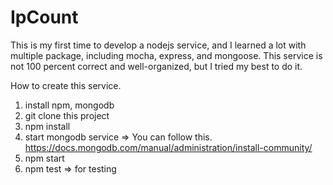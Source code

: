 # IpCount

This is my first time to develop a nodejs service, and I learned a lot with multiple package, including mocha, express, and mongoose. This service is not 100 percent correct and well-organized, but I tried my best to do it.

How to create this service.
1. install npm, mongodb
2. git clone this project
3. npm install
4. start mongodb service => You can follow this. https://docs.mongodb.com/manual/administration/install-community/
5. npm start
6. npm test => for testing